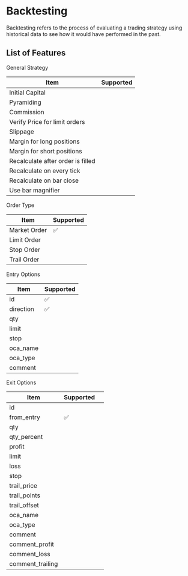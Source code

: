 # Backtesting

Backtesting refers to the process of evaluating a trading strategy using historical data to see how it would have performed in the past.


## List of Features

General Strategy

| Item | Supported | 
|--|--|
| Initial Capital |  | 
| Pyramiding |  | 
| Commission |  | 
| Verify Price for limit orders|  | 
| Slippage |  | 
| Margin for long positions |  | 
| Margin for short positions |  | 
| Recalculate after order is filled |  | 
| Recalculate on every tick |  | 
| Recalculate on bar close |  | 
| Use bar magnifier  |  | 

Order Type

| Item |Supported | 
|--|--|
| Market Order| ✅ | 
| Limit Order|  | 
| Stop Order|  | 
| Trail Order|  | 


Entry Options

| Item | Supported |  
|--|--|
| id | ✅ | 
| direction | ✅ | 
| qty |  | 
| limit |  | 
| stop |  | 
| oca_name |  | 
| oca_type |  | 
| comment |  | 

Exit Options

| Item | Supported |  |
|--|--|--|
| id |  | 
| from_entry | ✅ | 
| qty |  | 
| qty_percent |  | 
| profit |  | 
| limit |  | 
| loss |  | 
| stop |  | 
| trail_price |  | 
| trail_points |  | 
| trail_offset |  | 
| oca_name |  | 
| oca_type |  | 
| comment |  | 
| comment_profit |  | 
| comment_loss |  | 
| comment_trailing |  | 

